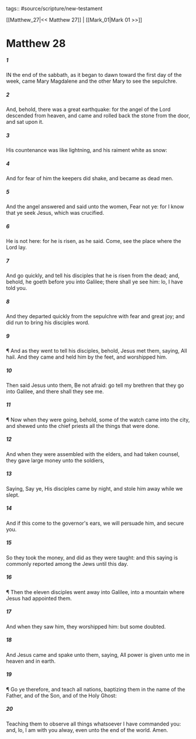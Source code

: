 tags:: #source/scripture/new-testament

[[Matthew_27|<< Matthew 27]] | [[Mark_01|Mark 01 >>]]

# Matthew 28

##### 1

IN the end of the sabbath, as it began to dawn toward the first day of the week, came Mary Magdalene and the other Mary to see the sepulchre.

##### 2

And, behold, there was a great earthquake: for the angel of the Lord descended from heaven, and came and rolled back the stone from the door, and sat upon it.

##### 3

His countenance was like lightning, and his raiment white as snow:

##### 4

And for fear of him the keepers did shake, and became as dead men.

##### 5

And the angel answered and said unto the women, Fear not ye: for I know that ye seek Jesus, which was crucified.

##### 6

He is not here: for he is risen, as he said. Come, see the place where the Lord lay.

##### 7

And go quickly, and tell his disciples that he is risen from the dead; and, behold, he goeth before you into Galilee; there shall ye see him: lo, I have told you.

##### 8

And they departed quickly from the sepulchre with fear and great joy; and did run to bring his disciples word.

##### 9

¶ And as they went to tell his disciples, behold, Jesus met them, saying, All hail. And they came and held him by the feet, and worshipped him.

##### 10

Then said Jesus unto them, Be not afraid: go tell my brethren that they go into Galilee, and there shall they see me.

##### 11

¶ Now when they were going, behold, some of the watch came into the city, and shewed unto the chief priests all the things that were done.

##### 12

And when they were assembled with the elders, and had taken counsel, they gave large money unto the soldiers,

##### 13

Saying, Say ye, His disciples came by night, and stole him away while we slept.

##### 14

And if this come to the governor's ears, we will persuade him, and secure you.

##### 15

So they took the money, and did as they were taught: and this saying is commonly reported among the Jews until this day.

##### 16

¶ Then the eleven disciples went away into Galilee, into a mountain where Jesus had appointed them.

##### 17

And when they saw him, they worshipped him: but some doubted.

##### 18

And Jesus came and spake unto them, saying, All power is given unto me in heaven and in earth.

##### 19

¶ Go ye therefore, and teach all nations, baptizing them in the name of the Father, and of the Son, and of the Holy Ghost:

##### 20

Teaching them to observe all things whatsoever I have commanded you: and, lo, I am with you alway, even unto the end of the world. Amen.
